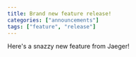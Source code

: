 ```yaml
---
title: Brand new feature release!
categories: ["announcements"]
tags: ["feature", "release"]
---
```


Here's a snazzy new feature from Jaeger!
